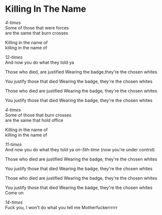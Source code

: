 # Killing In The Name  
  
_4-times_  
Some of those that were forces  
are the same that burn crosses
  
Killing in the name of  
killing in the name of
  
_12-times_  
And now you do what they told ya
  
Those who died, are justified
Wearing the badge,they're the chosen whites
  
You justify those that died
Wearing the badge, they're the chosen whites
  
Those who died are justified
Wearing the badge, they're the chosen whites
  
You justify those that died
Wearing the badge, they're the chosen whites
  
_4-times_  
Some of those that burn crosses  
are the same that hold office
  
Killing in the name of  
killing in the name of
  
_11-times_  
And now you do what they told ya
_on-5th-time_ (now you're under control)  
  
Those who died are justified
Wearing the badge, they're the chosen whites
  
You justify those that died
Wearing the badge, they're the chosen whites
  
Those who died are justified
Wearing the badge, they're the chosen whites
  
You justify those that died
Wearing the badge, they're the chosen whites
Come on
  
_14-times_  
Fuck you, I won't do what you tell me
Motherfuckerrrrrr  
